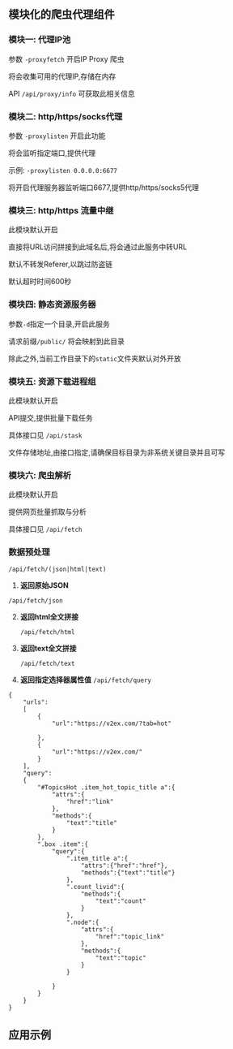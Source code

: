 ## 模块化的爬虫代理组件

### 模块一: 代理IP池

参数 `-proxyfetch` 开启IP Proxy 爬虫

将会收集可用的代理IP,存储在内存

API `/api/proxy/info` 可获取此相关信息

### 模块二: http/https/socks代理

参数 `-proxylisten` 开启此功能

将会监听指定端口,提供代理

示例: `-proxylisten 0.0.0.0:6677`

将开启代理服务器监听端口6677,提供http/https/socks5代理


### 模块三: http/https 流量中继

此模块默认开启

直接将URL访问拼接到此域名后,将会通过此服务中转URL

默认不转发Referer,以跳过防盗链

默认超时时间600秒


### 模块四: 静态资源服务器

参数`-d`指定一个目录,开启此服务

请求前缀`/public/` 将会映射到此目录

除此之外,当前工作目录下的`static`文件夹默认对外开放

### 模块五: 资源下载进程组

此模块默认开启

API提交,提供批量下载任务

具体接口见 `/api/stask`

文件存储地址,由接口指定,请确保目标目录为非系统关键目录并且可写



### 模块六: 爬虫解析

此模块默认开启

提供网页批量抓取与分析

具体接口见 `/api/fetch`


### 数据预处理

`​/api/fetch/(json|html|text)`


1. **返回原始JSON**

  `/api/fetch/json`
  
2. **返回html全文拼接**

   `/api/fetch/html`

3. **返回text全文拼接**

   `/api/fetch/text`

4. **返回指定选择器属性值**
    `/api/fetch/query`
    

```
{
	"urls":
	[
		{
			"url":"https://v2ex.com/?tab=hot"
			
		},
		{
			"url":"https://v2ex.com/"
		}
	],
	"query":
	{
		"#TopicsHot .item_hot_topic_title a":{
			"attrs":{
				"href":"link"
			},
			"methods":{
				"text":"title"
			}
		},
		".box .item":{
			"query":{
				".item_title a":{
					"attrs":{"href":"href"},
					"methods":{"text":"title"}
				},
				".count_livid":{
					"methods":{
						"text":"count"
					}
				},
				".node":{
					"attrs":{
						"href":"topic_link"
					},
					"methods":{
						"text":"topic"
					}
				}
				
			}
		}
	}
}
```


## 应用示例

